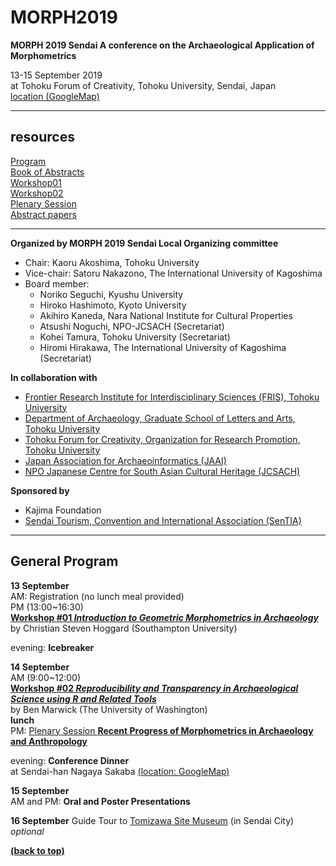 # MORPH2019
**MORPH 2019 Sendai A conference on the Archaeological Application of Morphometrics**  

13-15 September 2019  
at Tohoku Forum of Creativity, Tohoku University, Sendai, Japan  
[location (GoogleMap)](https://www.google.co.jp/maps/place/%E6%9D%B1%E5%8C%97%E5%A4%A7%E5%AD%A6+%E7%9F%A5%E3%81%AE%E5%89%B5%E5%87%BA%E3%82%BB%E3%83%B3%E3%82%BF%E3%83%BC/@38.2544253,140.8716935,17z/data=!4m5!3m4!1s0x0:0xac7d640da99c1a3d!8m2!3d38.2543654!4d140.8739452?hl=en&authuser=0)  
____

## resources  
[Program](#general-program)  
[Book of Abstracts](https://github.com/kotdijian/MORPH2019/blob/master/Abstract.pdf)  
[Workshop01](https://github.com/CSHoggard/-Morph2019)  
[Workshop02](https://github.com/benmarwick/2019-09-14-morph2019)  
[Plenary Session](https://github.com/kotdijian/MORPH2019/blob/master/plenary.md)  
[Abstract papers](https://github.com/kotdijian/MORPH2019/blob/master/Abstract_Papers.md)  
****

**Organized by MORPH 2019 Sendai Local Organizing committee**
- Chair:	Kaoru Akoshima, Tohoku University  
- Vice-chair: 	Satoru Nakazono, The International University of Kagoshima  
- Board member:
    - Noriko Seguchi, Kyushu University  
    - Hiroko Hashimoto, Kyoto University  
    - Akihiro Kaneda, Nara National Institute for Cultural Properties  
    - Atsushi Noguchi, NPO-JCSACH (Secretariat)  
    - Kohei Tamura, Tohoku University (Secretariat)  
    - Hiromi Hirakawa, The International University of Kagoshima (Secretariat)

**In collaboration with**  
- [Frontier Research Institute for Interdisciplinary Sciences (FRIS), Tohoku University](http://www.fris.tohoku.ac.jp/en/)  
- [Department of Archaeology, Graduate School of Letters and Arts, Tohoku University](https://www.sal.tohoku.ac.jp/en/research/specializations/lab/---id-16.html)  
- [Tohoku Forum for Creativity, Organization for Research Promotion, Tohoku University](http://www.tfc.tohoku.ac.jp/)  
- [Japan Association for Archaeoinformatics (JAAI)](https://www.archaeo-info.org/)  
- [NPO Japanese Centre for South Asian Cultural Heritage (JCSACH)](https://sites.google.com/site/npojcsach/)  

**Sponsored by**  
- Kajima Foundation  
- [Sendai Tourism, Convention and International Association (SenTIA)](https://www.sentia-sendai.jp/english-guide/)  
****

## General Program

**13 September**  
AM: Registration (no lunch meal provided)  
PM (13:00~16:30)  
[**Workshop #01 *Introduction to Geometric Morphometrics in Archaeology***](https://github.com/CSHoggard/-Morph2019)  
by Christian Steven Hoggard (Southampton University)  

evening: **Icebreaker**  

**14 September**  
AM (9:00~12:00)  
[**Workshop #02 *Reproducibility and Transparency in Archaeological Science using R and Related Tools***](https://benmarwick.github.io/2019-09-14-morph2019/)  
by Ben Marwick (The University of Washington)  
**lunch**  
PM: [Plenary Session **Recent Progress of Morphometrics in Archaeology and Anthropology**](https://github.com/kotdijian/MORPH2019/blob/master/plenary.md)  

evening: **Conference Dinner**  
at Sendai-han Nagaya Sakaba [(location: GoogleMap)](https://www.google.co.jp/maps/place/%E4%BC%8A%E9%81%94%E8%97%A9%E9%95%B7%E5%B1%8B%E9%85%92%E5%A0%B4/@38.262835,140.8696084,17z/data=!3m1!4b1!4m5!3m4!1s0x5f8a283b39e416b1:0xc63a0e01518e102f!8m2!3d38.262835!4d140.871797?hl=en&authuser=0)

**15 September**  
AM and PM: **Oral and Poster Presentations**  

**16 September**
Guide Tour to [Tomizawa Site Museum](https://www.google.co.jp/maps/place/Sendai+City+Tomizawa+Site+Museum/@38.22285,140.8703573,17z/data=!3m1!4b1!4m5!3m4!1s0x5f8a26370a783d71:0xd9ba6189ffbab61c!8m2!3d38.22285!4d140.872546?hl=en&authuser=0) (in Sendai City) *optional*  

[**(back to top)**](#MORPH2019)
